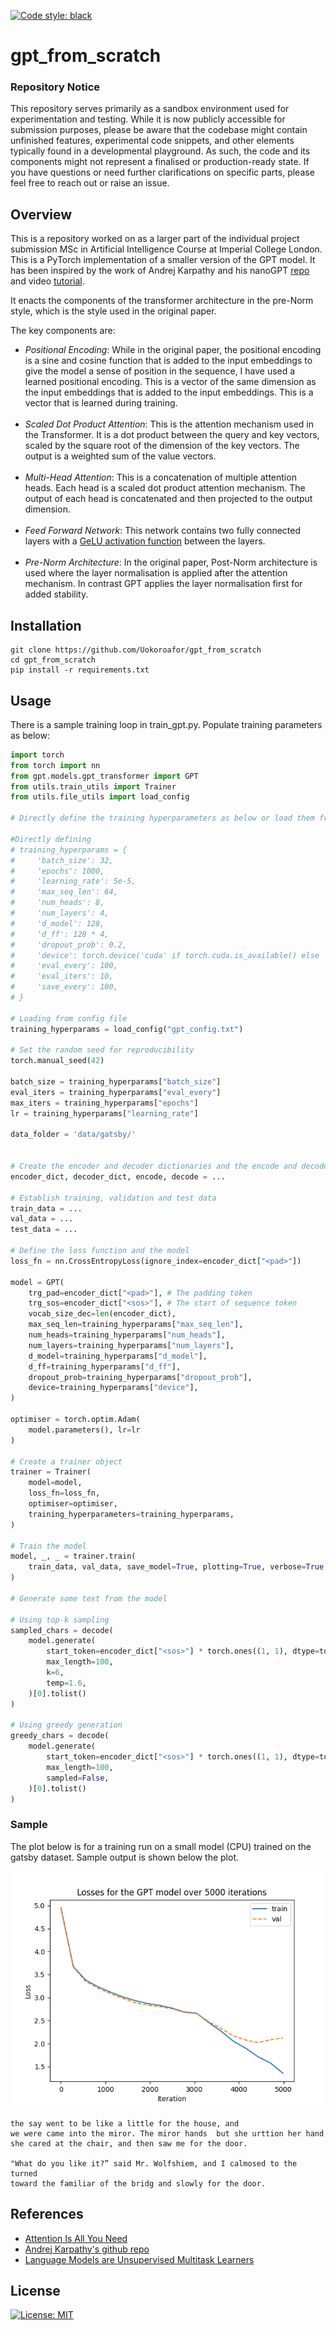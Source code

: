 [![Code style: black](https://img.shields.io/badge/code%20style-black-000000.svg)](https://github.com/psf/black)
# gpt_from_scratch
### Repository Notice

This repository serves primarily as a sandbox environment used for experimentation and testing. While it is now publicly accessible for submission purposes, please be aware that the codebase might contain unfinished features, experimental code snippets, and other elements typically found in a developmental playground. As such, the code and its components might not represent a finalised or production-ready state. If you have questions or need further clarifications on specific parts, please feel free to reach out or raise an issue.

## Overview

This is a repository worked on as a larger part of the individual project submission MSc in Artificial Intelligence Course at Imperial College London. This is a PyTorch implementation of a smaller version of the GPT model. It has been inspired by the work of Andrej Karpathy and his nanoGPT [repo](https://github.com/karpathy/nanoGPT/tree/master) and  video [tutorial](https://github.com/karpathy/ng-video-lecture/).

It enacts the components of the transformer architecture in the pre-Norm style, which is the style used in the original paper.

The key components are:
- *Positional Encoding*: While in the original paper, the positional encoding is a sine and cosine function that is added to the input embeddings to give the model a sense of position in the sequence, I have used a learned positional encoding. This is a vector of the same dimension as the input embeddings that is added to the input embeddings. This is a vector that is learned during training.
<br><br>
- *Scaled Dot Product Attention*: This is the attention mechanism used in the Transformer. It is a dot product between the query and key vectors, scaled by the square root of the dimension of the key vectors. The output is a weighted sum of the value vectors.
<br><br>
- *Multi-Head Attention*: This is a concatenation of multiple attention heads. Each head is a scaled dot product attention mechanism. The output of each head is concatenated and then projected to the output dimension.
<br><br>
- *Feed Forward Network*: This network contains two fully connected layers with a [GeLU activation function](https://arxiv.org/abs/1606.08415) between the layers.
<br><br>
- *Pre-Norm Architecture*: In the original paper, Post-Norm architecture is used where the layer normalisation is applied after the attention mechanism. In contrast GPT applies the layer normalisation first for added stability.
## Installation
```
git clone https://github.com/Uokoroafor/gpt_from_scratch
cd gpt_from_scratch
pip install -r requirements.txt
```
## Usage
There is a sample training loop in train_gpt.py. Populate training parameters as below:
```python
import torch
from torch import nn
from gpt.models.gpt_transformer import GPT
from utils.train_utils import Trainer
from utils.file_utils import load_config

# Directly define the training hyperparameters as below or load them from a config file

#Directly defining
# training_hyperparams = {
#     'batch_size': 32,
#     'epochs': 1000,
#     'learning_rate': 5e-5,
#     'max_seq_len': 64,
#     'num_heads': 8,
#     'num_layers': 4,
#     'd_model': 128,
#     'd_ff': 128 * 4,
#     'dropout_prob': 0.2,
#     'device': torch.device('cuda' if torch.cuda.is_available() else 'cpu'),
#     'eval_every': 100,
#     'eval_iters': 10,
#     'save_every': 100,
# }

# Loading from config file
training_hyperparams = load_config("gpt_config.txt")

# Set the random seed for reproducibility
torch.manual_seed(42)  

batch_size = training_hyperparams["batch_size"]
eval_iters = training_hyperparams["eval_every"]
max_iters = training_hyperparams["epochs"]
lr = training_hyperparams["learning_rate"]

data_folder = 'data/gatsby/'


# Create the encoder and decoder dictionaries and the encode and decode functions
encoder_dict, decoder_dict, encode, decode = ...

# Establish training, validation and test data
train_data = ...
val_data = ...
test_data = ...

# Define the loss function and the model
loss_fn = nn.CrossEntropyLoss(ignore_index=encoder_dict["<pad>"])

model = GPT(
    trg_pad=encoder_dict["<pad>"], # The padding token
    trg_sos=encoder_dict["<sos>"], # The start of sequence token
    vocab_size_dec=len(encoder_dict),
    max_seq_len=training_hyperparams["max_seq_len"],
    num_heads=training_hyperparams["num_heads"],
    num_layers=training_hyperparams["num_layers"],
    d_model=training_hyperparams["d_model"],
    d_ff=training_hyperparams["d_ff"],
    dropout_prob=training_hyperparams["dropout_prob"],
    device=training_hyperparams["device"],
)

optimiser = torch.optim.Adam(
    model.parameters(), lr=lr
)  

# Create a trainer object
trainer = Trainer(
    model=model,
    loss_fn=loss_fn,
    optimiser=optimiser,
    training_hyperparameters=training_hyperparams,
)

# Train the model
model, _, _ = trainer.train(
    train_data, val_data, save_model=True, plotting=True, verbose=True
)

# Generate some text from the model

# Using top-k sampling
sampled_chars = decode(
    model.generate(
        start_token=encoder_dict["<sos>"] * torch.ones((1, 1), dtype=torch.long),
        max_length=100,
        k=6,
        temp=1.6,
    )[0].tolist()
)

# Using greedy generation
greedy_chars = decode(
    model.generate(
        start_token=encoder_dict["<sos>"] * torch.ones((1, 1), dtype=torch.long),
        max_length=100,
        sampled=False,
    )[0].tolist()
)
```
###  Sample
The plot below is for a training run on a small model (CPU) trained on the gatsby dataset. Sample output is shown below the plot.

[//]: # (<img src="./images/gatsby_plot.png" alt="Learning Curve" width="500"/>)

![My Image](./images/gatsby_plot.png)

```
the say went to be like a little for the house, and
we were came into the miror. The miror hands  but she urttion her hand
she cared at the chair, and then saw me for the door.

"What do you like it?” said Mr. Wolfshiem, and I calmosed to the turned
toward the familiar of the bridg and slowly for the door.
```

## References
- [Attention Is All You Need](https://arxiv.org/abs/1706.03762)
- [Andrej Karpathy's github repo](https://github.com/karpathy)
- [Language Models are Unsupervised Multitask Learners](https://d4mucfpksywv.cloudfront.net/better-language-models/language-models.pdf)

## License
[![License: MIT](https://img.shields.io/badge/License-MIT-yellow.svg)](https://opensource.org/licenses/MIT)


